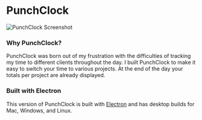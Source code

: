 # PunchClock

![PunchClock Screenshot](https://github.com/SealedSaint/PunchClock-Desktop/blob/master/PunchClock.png)

### Why PunchClock?

PunchClock was born out of my frustration with the difficulties of tracking my time to different clients throughout the day. I built PunchClock to make it easy to switch your time to various projects. At the end of the day your totals per project are already displayed.

### Built with Electron

This version of PunchClock is built with [Electron](https://electron.atom.io/) and has desktop builds for Mac, Windows, and Linux.
